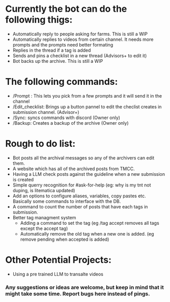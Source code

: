 # Currently the bot can do the following thigs:
- Automatically reply to people asking for farms. This is still a WIP
- Automatically replies to videos from certain channel. It needs more prompts and the prompts need better formating
- Replies in the thread if a tag is added  
- Sends and pins a checklist in a new thread (Advisors+ to edit it)
- Bot backs up the archive. This is still a WIP

# The following commands:
  - /Prompt <name>: This lets you pick from a few prompts and it will send it in the channel
  - /Edit_checklist: Brings up a button pannel to edit the checlist creates in submission channel. (Advisor+)
  - /Sync: syncs commands with discord (Owner only)
  - /Backup: Creates a backup of the archive (Owner only)

# Rough to do list:
- Bot posts all the archival messages so any of the archivers can edit them.
- A website which has all of the archived posts from TMCC. 
- Having a LLM check posts against the guideline when a new submission is created
- Simple querry recognition for #ask-for-help (eg: why is my tnt not duping, is litematica updated)
- Add an options to configure aliases, variables, copy pastes etc. Basically some commands to interface with the DB.
- A command to count the number of posts that have each tags in submission.
- Better tag managment system
  - Adding a command to set the tag (eg /tag accept removes all tags except the accept tag)
  - Automatically remove the old tag when a new one is added. (eg remove pending when accepted is added)

# Other Potential Projects:
- Using a pre trained LLM to transalte videos

### Any suggestions or ideas are welcome, but keep in mind that it might take some time. Report bugs here instead of pings.
